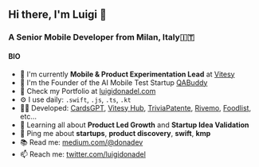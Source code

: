 ## Hi there, I'm Luigi 👋

### A Senior Mobile Developer from Milan, Italy🇮🇹

#### BIO

- 🏢 I'm currently **Mobile & Product Experimentation Lead** at [Vitesy](https://vitesy.com)
- 🔨 I'm the Founder of the AI Mobile Test Startup [QABuddy](https://qabuddy.io?ref=github)
- 🔨 Check my Portfolio at [luigidonadel.com](https://luigidonadel.com)
- ⚙️ I use daily: `.swift`, `.js`, `.ts`, `.kt`
- 🧑‍💻 Developed: [CardsGPT](https://www.cardsgpt.ai), [Vitesy Hub](https://apps.apple.com/it/app/vitesy-hub/id1459078334), [TriviaPatente](https://triviapatente.github.io/), [Rivemo](https://play.google.com/store/apps/details?id=it.wedigital.rivemo&hl=it&gl=US), [Foodlist](https://apps.apple.com/us/app/foodlist/id1407984350), etc…
- 🌱 Learning all about **Product Led Growth** and **Startup Idea Validation**
- 💬 Ping me about **startups**, **product discovery**, **swift**, **kmp**
- 📚 Read me: [medium.com/@donadev](https://medium.com/@donadev)
- 📫 Reach me: [twitter.com/luigidonadel](https://twitter.com/luigidonadel)
